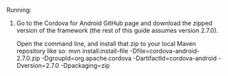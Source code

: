 Running:

1.  Go to the Cordova for Android GitHub page and download the zipped
    version of the framework (the rest of this guide assumes version 2.7.0).
    
    Open the command line, and install that zip to your local Maven repository
    like so:
      mvn install:install-file -Dfile=cordova-android-2.7.0.zip
        -DgroupId=org.apache.cordova -DartifactId=cordova-android
        -Dversion=2.7.0 -Dpackaging=zip
        
